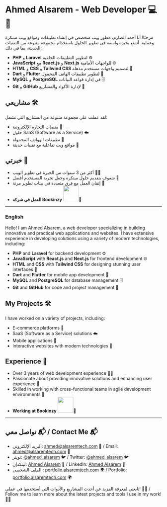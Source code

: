 # Ahmed Alsarem - Web Developer 💻🚀

مرحبًا! أنا أحمد الصارم، مطور ويب متخصص في إنشاء تطبيقات ومواقع ويب مبتكرة وعملية. أتمتع بخبرة واسعة في تطوير الحلول باستخدام مجموعة متنوعة من التقنيات الحديثة، بما في ذلك:

- **PHP** و **Laravel** لتطوير التطبيقات الخلفية ⚙️
- **JavaScript** مع **React.js** و **Next.js** للواجهات الأمامية 🌐
- **HTML** و **CSS** و **Tailwind CSS** لتصميم واجهات مستخدم مذهلة 🎨
- **Dart** و **Flutter** لتطوير تطبيقات الهاتف المحمول 📱
- **MySQL** و **PostgreSQL** في إدارة قواعد البيانات 🗄️
- **Git** و **GitHub** لإدارة الأكواد والمشاريع 📂

## مشاريعي 🛠️

لقد عملت على مجموعة متنوعة من المشاريع التي تشمل:

- منصات التجارة الإلكترونية 🛒
- حلول SaaS (Software as a Service) ☁️
- تطبيقات الهواتف المحمولة 📲
- مواقع ويب تفاعلية مع تقنيات حديثة 🌟

## خبرتي 🌱

- أكثر من 3 سنوات من الخبرة في تطوير الويب 👨‍💻
- شغوف بتقديم حلول مبتكرة وجعل تجربة المستخدم أفضل 🎯
- إتقان العمل مع فرق متعددة في بيئات تطوير مرنة 🤝
- **العمل في شركة Bookinzy** <img src="https://bookinzy.com/wp-content/uploads/2021/07/logo.png" width="50" />🏢

---

### English

Hello! I am Ahmed Alsarem, a web developer specializing in building innovative and practical web applications and websites. I have extensive experience in developing solutions using a variety of modern technologies, including:

- **PHP** and **Laravel** for backend development ⚙️
- **JavaScript** with **React.js** and **Next.js** for frontend development 🌐
- **HTML** and **CSS** with **Tailwind CSS** for designing stunning user interfaces 🎨
- **Dart** and **Flutter** for mobile app development 📱
- **MySQL** and **PostgreSQL** for database management 🗄️
- **Git** and **GitHub** for code and project management 📂

## My Projects 🛠️

I have worked on a variety of projects, including:

- E-commerce platforms 🛒
- SaaS (Software as a Service) solutions ☁️
- Mobile applications 📲
- Interactive websites with modern technologies 🌟

## Experience 🌱

- Over 3 years of web development experience 👨‍💻
- Passionate about providing innovative solutions and enhancing user experience 🎯
- Skilled in working with cross-functional teams in agile development environments 🤝
- **Working at Bookinzy** <img src="https://bookinzy.com/wp-content/uploads/2021/07/logo.png" width="50" />🏢

---

## تواصل معي 📬 / Contact Me 📬

- البريد الإلكتروني: [ahmed@alsaremtech.com](mailto:info@alsaremtech.com) 📧 / Email: [ahmed@alsaremtech.com](mailto:info@alsaremtech.com) 📧
- تويتر: [@ahmed_alsarem](https://twitter.com/ahmed_alsarem) 🐦 / Twitter: [@ahmed_alsarem](https://twitter.com/ahmed_alsarem) 🐦
- لينكدإن: [Ahmed Alsarem](https://www.linkedin.com/in/ahmed-alsarem) 💼 / LinkedIn: [Ahmed Alsarem](https://www.linkedin.com/in/ahmed-alsarem) 💼
- الملف الشخصي : [portfolio.alsaremtech.com](https://portfolio.alsaremtech.com/) 🌍 / Portfolio: [portfolio.alsaremtech.com](https://portfolio.alsaremtech.com/) 🌍

تابعني لمعرفة المزيد عن أحدث المشاريع والأدوات التي أستخدمها في عملي! 🔧💡 / Follow me to learn more about the latest projects and tools I use in my work! 🔧💡
